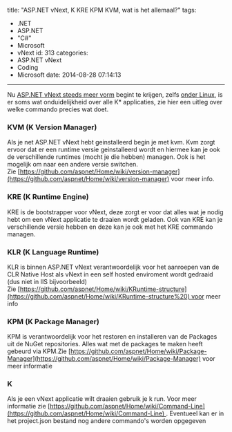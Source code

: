 title: "ASP.NET vNext, K KRE KPM KVM, wat is het allemaal?"
tags:
  - .NET
  - ASP.NET
  - "C#"
  - Microsoft
  - vNext
id: 313
categories:
  - ASP.NET vNext
  - Coding
  - Microsoft
date: 2014-08-28 07:14:13
---

Nu [ASP.NET vNext steeds meer vorm](https://webstack.nl/2014/08/asp-net-vnext-wat-is-het-en-wat-doet-het/ "ASP.NET vNext, wat is het precies?") begint te krijgen, zelfs [onder Linux](https://webstack.nl/2014/08/asp-net-vnext-wat-is-het-en-wat-doet-het/ "ASP.NET vNext, wat is het en wat doet het?"), is er soms wat onduidelijkheid over alle K* applicaties, zie hier een uitleg over welke commando precies wat doet.

### KVM (K Version Manager)

Als je net ASP.NET vNext hebt geinstalleerd begin je met kvm. Kvm zorgt ervoor dat er een runtime versie geinstalleerd wordt en hiermee kan je ook de verschillende runtimes (mocht je die hebben) managen. Ook is het mogelijk om naar een andere versie switchen. Zie [https://github.com/aspnet/Home/wiki/version-manager](https://github.com/aspnet/Home/wiki/version-manager) voor meer info.

### KRE (K Runtime Engine)

KRE is de bootstrapper voor vNext, deze zorgt er voor dat alles wat je nodig hebt om een vNext applicatie te draaien wordt geladen. Ook van KRE kan je verschillende versie hebben en deze kan je ook met het KRE commando managen.

### KLR (K Language Runtime)

KLR is binnen ASP.NET vNext verantwoordelijk voor het aanroepen van de CLR Native Host als vNext in een self hosted enviroment wordt gedraaid (dus niet in IIS bijvoorbeeld) Zie [https://github.com/aspnet/Home/wiki/KRuntime-structure](https://github.com/aspnet/Home/wiki/KRuntime-structure%20) voor meer info

### KPM (K Package Manager)

KPM is verantwoordelijk voor het restoren en installeren van de Packages uit de NuGet repositories. Alles wat met de packages te maken heeft gebeurd via KPM.Zie [https://github.com/aspnet/Home/wiki/Package-Manager](https://github.com/aspnet/Home/wiki/Package-Manager) voor meer informatie

### K

Als je een vNext applicatie wilt draaien gebruik je k run. Voor meer informatie zie [https://github.com/aspnet/Home/wiki/Command-Line](https://github.com/aspnet/Home/wiki/Command-Line) . Eventueel kan er in het project.json bestand nog andere commando's worden opgegeven